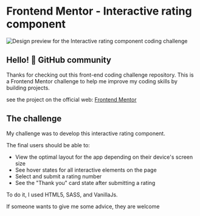 # Frontend Mentor - Interactive rating component

![Design preview for the Interactive rating component coding challenge](./design/desktop-preview.jpg)

## Hello! 👋 GitHub community

Thanks for checking out this front-end coding challenge repository. This is a Frontend Mentor challenge to help me improve my coding skills by building projects.

see the project on the official web: [Frontend Mentor](https://www.frontendmentor.io) 

## The challenge

My challenge was to develop this interactive rating component.

The final users should be able to:

- View the optimal layout for the app depending on their device's screen size
- See hover states for all interactive elements on the page
- Select and submit a rating number 
- See the "Thank you" card state after submitting a rating

To do it, I used HTML5, SASS, and VanillaJs.

If someone wants to give me some advice, they are welcome